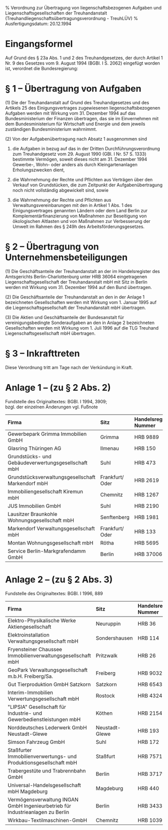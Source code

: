 % Verordnung zur Übertragung von liegenschaftsbezogenen Aufgaben und Liegenschaftsgesellschaften der Treuhandanstalt  (Treuhandliegenschaftsübertragungsverordnung - TreuhLÜV)
% Ausfertigungsdatum: 20.12.1994
 
# Eingangsformel

Auf Grund des § 23a Abs. 1 und 2 des Treuhandgesetzes, der durch Artikel 1 Nr. 9 des Gesetzes vom 9. August 1994 (BGBl. I S. 2062) eingefügt worden ist, verordnet die Bundesregierung:

# § 1 – Übertragung von Aufgaben

(1) Die der Treuhandanstalt auf Grund des Treuhandgesetzes und des Artikels 25 des Einigungsvertrages zugewiesenen liegenschaftsbezogenen Aufgaben werden mit Wirkung vom 31. Dezember 1994 auf das Bundesministerium der Finanzen übertragen, das sie im Einvernehmen mit dem Bundesministerium für Wirtschaft und Energie und dem jeweils zuständigen Bundesministerium wahrnimmt.

(2) Von der Aufgabenübertragung nach Absatz 1 ausgenommen sind

1. die Aufgaben in bezug auf das in der Dritten Durchführungsverordnung zum Treuhandgesetz vom 29. August 1990 (GBl. I Nr. 57 S. 1333) bestimmte Vermögen, soweit dieses nicht am 31. Dezember 1994 Gewerbe-, Wohn- oder anders als durch Kleingartenanlagen Erholungszwecken dient,

2. die Wahrnehmung der Rechte und Pflichten aus Verträgen über den Verkauf von Grundstücken, die zum Zeitpunkt der Aufgabenübertragung noch nicht vollständig abgewickelt sind, sowie

3. die Wahrnehmung der Rechte und Pflichten aus Verwaltungsvereinbarungen mit den in Artikel 1 Abs. 1 des Einigungsvertrages genannten Ländern oder dem Land Berlin zur Komplementärfinanzierung von Maßnahmen zur Beseitigung von ökologischen Altlasten und von Maßnahmen zur Verbesserung der Umwelt im Rahmen des § 249h des Arbeitsförderungsgesetzes.

# § 2 – Übertragung von Unternehmensbeteiligungen

(1) Die Geschäftsanteile der Treuhandanstalt an der im Handelsregister des Amtsgerichts Berlin-Charlottenburg unter HRB 36064 eingetragenen Liegenschaftsgesellschaft der Treuhandanstalt mbH mit Sitz in Berlin werden mit Wirkung vom 31. Dezember 1994 auf den Bund übertragen.

(2) Die Geschäftsanteile der Treuhandanstalt an den in der Anlage 1 bezeichneten Gesellschaften werden mit Wirkung vom 1. Januar 1995 auf die Liegenschaftsgesellschaft der Treuhandanstalt mbH übertragen.

(3) Die Aktien und Geschäftsanteile der Bundesanstalt für vereinigungsbedingte Sonderaufgaben an den in Anlage 2 bezeichneten Gesellschaften werden mit Wirkung vom 1. Juli 1996 auf die TLG Treuhand Liegenschaftsgesellschaft mbH übertragen.

# § 3 – Inkrafttreten

Diese Verordnung tritt am Tage nach der Verkündung in Kraft.

# Anlage 1 – (zu § 2 Abs. 2)

Fundstelle des Originaltextes: BGBl. I 1994, 3909;  
bzgl. der einzelnen Änderungen vgl. Fußnote

  
  

| Firma                                               | Sitz            | Handelsregister-Nummer | Amtsgericht           |
|:----------------------------------------------------|:----------------|:-----------------------|:----------------------|
| Gewerbepark Grimma Immobilien GmbH                  | Grimma          | HRB 9889               | Leipzig               |
| Glasring Thüringen AG                               | Ilmenau         | HRB 150                | Suhl                  |
| Grundstücks- und Gebäudeverwertungsgesellschaft mbH | Suhl            | HRB 473                | Meiningen             |
| Grundstücksverwaltungsgesellschaft Markendorf mbH   | Frankfurt/ Oder | HRB 2619               | Frankfurt/Oder        |
| Immobiliengesellschaft Kiremun mbH                  | Chemnitz        | HRB 1267               | Chemnitz              |
| JUS Immobilien GmbH                                 | Suhl            | HRB 2190               | Meiningen             |
| Lausitzer Braunkohle Wohnungsgesellschaft mbH       | Senftenberg     | HRB 1981               | Cottbus               |
| Markendorf Verwaltungsgesellschaft mbH              | Frankfurt/ Oder | HRB 133                | Frankfurt/Oder        |
| Montan Wohnungsgesellschaft mbH                     | Rötha           | HRB 5695               | Leipzig               |
| Service Berlin-Markgrafendamm GmbH                  | Berlin          | HRB 37006              | Berlin-Charlottenburg |

# Anlage 2 – (zu § 2 Abs. 3)

Fundstelle des Originaltextes: BGBl. I 1996, 889

  
  

| Firma                                                                          | Sitz           | Handelsregister Nummer | Amtsgericht    |
|:-------------------------------------------------------------------------------|:---------------|:-----------------------|:---------------|
| Elektro-Physikalische Werke Aktiengesellschaft                                 | Neuruppin      | HRB 36                 | Neuruppin      |
| Elektroinstallation Verwaltungsgesellschaft mbH                                | Sondershausen  | HRB 114                | Mühlhausen     |
| Fryensteiner Chaussee Immobilienverwaltungsgesellschaft mbH                    | Pritzwalk      | HRB 26                 | Neuruppin      |
| GeoPark Verwaltungsgesellschaft m.b.H. Freiberg/Sa.                            | Freiberg       | HRB 9032               | Chemnitz       |
| Gut Tierproduktion GmbH Satzkorn                                               | Satzkorn       | HRB 6543               | Potsdam        |
| Interim-Immobilien Verwertungsgesellschaft mbH                                 | Rostock        | HRB 4324               | Rostock        |
| "LIPSIA" Gesellschaft für Industrie- und Gewerbedienstleistungen mbH           | Köthen         | HRB 2154               | Dessau         |
| Norddeutsches Lederwerk GmbH Neustadt-Glewe                                    | Neustadt-Glewe | HRB 193                | Schwerin       |
| Simson Fahrzeug GmbH                                                           | Suhl           | HRB 172                | Meinigen       |
| Staßfurter Immobilienverwertungs- und Produktionsgesellschaft mbH              | Staßfurt       | HRB 7571               | Magdeburg      |
| Trabergestüte und Trabrennbahn GmbH                                            | Berlin         | HRB 37179              | Charlottenburg |
| Universal-Handelsgesellschaft mbH Magdeburg                                    | Magdeburg      | HRB 440                | Magdeburg      |
| Vermögensverwaltung INGAN GmbH Ingenieurbetrieb für Industrieanlagen zu Berlin | Berlin         | HRB 34331              | Charlottenburg |
| Wirkbau-Textilmaschinen-GmbH                                                   | Chemnitz       | HRB 1039               | Chemnitz       |
